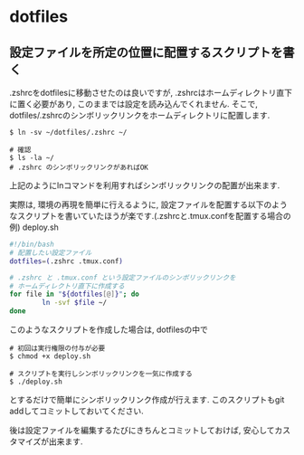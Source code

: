 # dotfiles

## 設定ファイルを所定の位置に配置するスクリプトを書く

.zshrcをdotfilesに移動させたのは良いですが, .zshrcはホームディレクトリ直下に置く必要があり, このままでは設定を読み込んでくれません.
そこで, dotfiles/.zshrcのシンボリックリンクをホームディレクトリに配置します.

```console
$ ln -sv ~/dotfiles/.zshrc ~/

# 確認
$ ls -la ~/
# .zshrc のシンボリックリンクがあればOK
```

上記のようにlnコマンドを利用すればシンボリックリンクの配置が出来ます.

実際は, 環境の再現を簡単に行えるように, 設定ファイルを配置する以下のようなスクリプトを書いていたほうが楽です.(.zshrcと.tmux.confを配置する場合の例)
deploy.sh

```deploy.sh
#!/bin/bash
# 配置したい設定ファイル
dotfiles=(.zshrc .tmux.conf)

# .zshrc と .tmux.conf という設定ファイルのシンボリックリンクを
# ホームディレクトリ直下に作成する
for file in "${dotfiles[@]}"; do
        ln -svf $file ~/
done
```

このようなスクリプトを作成した場合は, dotfilesの中で

```console
# 初回は実行権限の付与が必要
$ chmod +x deploy.sh

# スクリプトを実行しシンボリックリンクを一気に作成する
$ ./deploy.sh
```

とするだけで簡単にシンボリックリンク作成が行えます.
このスクリプトもgit addしてコミットしておいてください.

後は設定ファイルを編集するたびにきちんとコミットしておけば, 安心してカスタマイズが出来ます.